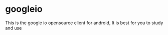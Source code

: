 googleio
========

This is the google io opensource client for android, It is best for you to study and use